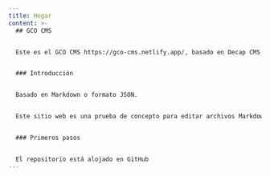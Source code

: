 ```yaml
---
title: Hogar
content: >-
  ## GCO CMS


  Este es el GCO CMS https://gco-cms.netlify.app/, basado en Decap CMS https://decapcms.org/ y un sistema de gestión de contenido de código abierto para el flujo de trabajo Git. Pruebe una y otra vez.


  ### Introducción


  Basado en Markdown o formato JSON.


  Este sitio web es una prueba de concepto para editar archivos Markdown mediante una interfaz.


  ### Primeros pasos


  El repositorio está alojado en GitHub
---
```

